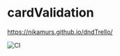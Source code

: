 # cardValidation

https://nikamurs.github.io/dndTrello/

![CI](https://github.com/NikaMurs/dndTrello/actions/workflows/web.yml/badge.svg) 
